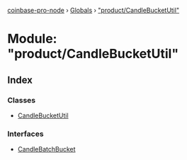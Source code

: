 [coinbase-pro-node](../README.md) › [Globals](../globals.md) › ["product/CandleBucketUtil"](_product_candlebucketutil_.md)

# Module: "product/CandleBucketUtil"

## Index

### Classes

- [CandleBucketUtil](../classes/_product_candlebucketutil_.candlebucketutil.md)

### Interfaces

- [CandleBatchBucket](../interfaces/_product_candlebucketutil_.candlebatchbucket.md)
